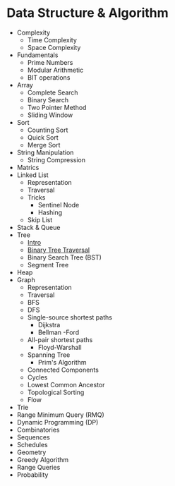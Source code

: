 # Data Structure & Algorithm
* Complexity
  * Time Complexity
  * Space Complexity
* Fundamentals
  * Prime Numbers
  * Modular Arithmetic
  * BIT operations
* Array
  * Complete Search
  * Binary Search
  * Two Pointer Method
  * Sliding Window
* Sort
  * Counting Sort
  * Quick Sort
  * Merge Sort
* String Manipulation
  * String Compression
* Matrics
* Linked List
  * Representation
  * Traversal
  * Tricks
    * Sentinel Node
    * Hashing
  * Skip List
* Stack & Queue
* Tree
  * [Intro](tree_intro.md)
  * [Binary Tree Traversal](tree_traversal.nd)
  * Binary Search Tree (BST)
  * Segment Tree
* Heap
* Graph
  * Representation
  * Traversal
  * BFS
  * DFS
  * Single-source shortest paths
    * Dijkstra
    * Bellman -Ford
  * All-pair shortest paths
    * Floyd-Warshall
  * Spanning Tree
    * Prim's Algorithm
  * Connected Components
  * Cycles
  * Lowest Common Ancestor
  * Topological Sorting
  * Flow
* Trie
* Range Minimum Query (RMQ)
* Dynamic Programming (DP)
* Combinatories
* Sequences
* Schedules
* Geometry
* Greedy Algorithm
* Range Queries
* Probability
